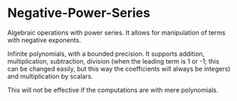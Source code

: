 # Negative-Power-Series
Algebraic operations with power series. It allows for manipulation of terms with negative exponents.

Infinite polynomials, with a bounded precision. It supports addition, multiplication, subtraction, division (when the leading term is 1 or -1; this can be changed easily, but this way the coefficients will always be integers) and multiplication by scalars.

This will not be effective if the computations are with mere polynomials.
